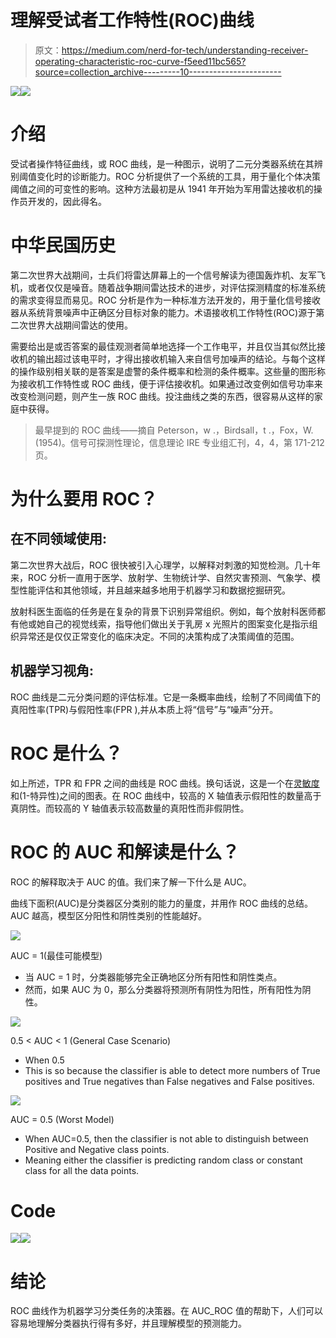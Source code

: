 # 理解受试者工作特性(ROC)曲线

> 原文：<https://medium.com/nerd-for-tech/understanding-receiver-operating-characteristic-roc-curve-f5eed11bc565?source=collection_archive---------10----------------------->

![](img/fa257e58f557535974d7ca4e9436d5be.png)![](img/4957f696d1d5e14eda8ce7a9946331d0.png)

# 介绍

受试者操作特征曲线，或 ROC 曲线，是一种图示，说明了二元分类器系统在其辨别阈值变化时的诊断能力。ROC 分析提供了一个系统的工具，用于量化个体决策阈值之间的可变性的影响。这种方法最初是从 1941 年开始为军用雷达接收机的操作员开发的，因此得名。

# 中华民国历史

第二次世界大战期间，士兵们将雷达屏幕上的一个信号解读为德国轰炸机、友军飞机，或者仅仅是噪音。随着战争期间雷达技术的进步，对评估探测精度的标准系统的需求变得显而易见。ROC 分析是作为一种标准方法开发的，用于量化信号接收器从系统背景噪声中正确区分目标对象的能力。术语接收机工作特性(ROC)源于第二次世界大战期间雷达的使用。

需要给出是或否答案的最佳观测者简单地选择一个工作电平，并且仅当其似然比接收机的输出超过该电平时，才得出接收机输入来自信号加噪声的结论。与每个这样的操作级别相关联的是答案是虚警的条件概率和检测的条件概率。这些量的图形称为接收机工作特性或 ROC 曲线，便于评估接收机。如果通过改变例如信号功率来改变检测问题，则产生一族 ROC 曲线。投注曲线之类的东西，很容易从这样的家庭中获得。

> 最早提到的 ROC 曲线——摘自 Peterson，w .，Birdsall，t .，Fox，W. (1954)。信号可探测性理论，信息理论 IRE 专业组汇刊，4，4，第 171-212 页。

# 为什么要用 ROC？

## 在不同领域使用:

第二次世界大战后，ROC 很快被引入心理学，以解释对刺激的知觉检测。几十年来，ROC 分析一直用于医学、放射学、生物统计学、自然灾害预测、气象学、模型性能评估和其他领域，并且越来越多地用于机器学习和数据挖掘研究。

放射科医生面临的任务是在复杂的背景下识别异常组织。例如，每个放射科医师都有他或她自己的视觉线索，指导他们做出关于乳房 x 光照片的图案变化是指示组织异常还是仅仅正常变化的临床决定。不同的决策构成了决策阈值的范围。

## 机器学习视角:

ROC 曲线是二元分类问题的评估标准。它是一条概率曲线，绘制了不同阈值下的真阳性率(TPR)与假阳性率(FPR ),并从本质上将“信号”与“噪声”分开。

# ROC 是什么？

如上所述，TPR 和 FPR 之间的曲线是 ROC 曲线。换句话说，这是一个在[灵敏度](/analytics-vidhya/removing-confusion-from-confusion-matrix-bec7d3da8cd9)和(1-特异性)之间的图表。在 ROC 曲线中，较高的 X 轴值表示假阳性的数量高于真阴性。而较高的 Y 轴值表示较高数量的真阳性而非假阴性。

# ROC 的 AUC 和解读是什么？

ROC 的解释取决于 AUC 的值。我们来了解一下什么是 AUC。

曲线下面积(AUC)是分类器区分类别的能力的量度，并用作 ROC 曲线的总结。AUC 越高，模型区分阳性和阴性类别的性能越好。

![](img/be05063b3d2eb7e9db71983f46e76311.png)

AUC = 1(最佳可能模型)

*   当 AUC = 1 时，分类器能够完全正确地区分所有阳性和阴性类点。
*   然而，如果 AUC 为 0，那么分类器将预测所有阴性为阳性，所有阳性为阴性。

![](img/e9e7c39b71cad7b9c6789c51f2428be4.png)

0.5 < AUC < 1 (General Case Scenario)

*   When 0.5
*   This is so because the classifier is able to detect more numbers of True positives and True negatives than False negatives and False positives.

![](img/b08df5f536ca7d9da61fd901b3a64e2e.png)

AUC = 0.5 (Worst Model)

*   When AUC=0.5, then the classifier is not able to distinguish between Positive and Negative class points.
*   Meaning either the classifier is predicting random class or constant class for all the data points.

# Code

![](img/e78298680cce5126e7d28887112f22c1.png)![](img/0999c007a0ccaa2e6f0e5bbb7049e667.png)

# **结论**

ROC 曲线作为机器学习分类任务的决策器。在 AUC_ROC 值的帮助下，人们可以容易地理解分类器执行得有多好，并且理解模型的预测能力。